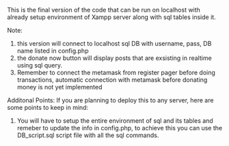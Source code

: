 This is the final version of the code that can be run on localhost with 
already setup environment of Xampp server along with sql tables inside it.

Note: 
1. this version will connect to localhost sql DB with username, pass, DB name listed in config.php
2. the donate now button will display posts that are exsisting in realtime using sql query.
3. Remember to connect the metamask from register pager before doing transactions, automatic connection with metamask before donating money is not yet implemented


Additonal Points:
If you are planning to deploy this to any server, here are some points to keep in mind:
1. You will have to setup the entire environment of sql and its tables and remeber to update the info in config.php, 
   to achieve this you can use the DB_script.sql script file with all the sql commands.
